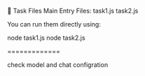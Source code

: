 📂 Task Files
Main Entry Files:
task1.js
task2.js

You can run them directly using:

node task1.js
node task2.js

=============

check model and chat configration

